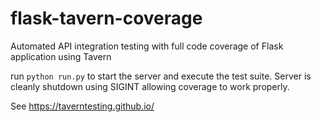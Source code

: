 # flask-tavern-coverage
Automated API integration testing with full code coverage of Flask application using Tavern

run `python run.py` to start the server and execute the test suite. Server is cleanly shutdown using SIGINT allowing coverage to work properly.

See https://taverntesting.github.io/
